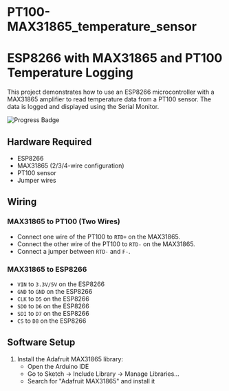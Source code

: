 # PT100-MAX31865_temperature_sensor

# ESP8266 with MAX31865 and PT100 Temperature Logging

This project demonstrates how to use an ESP8266 microcontroller with a MAX31865 amplifier to read temperature data from a PT100 sensor. The data is logged and displayed using the Serial Monitor.

![Progress Badge](https://badgen.net/badge/progress/DONE/green?icon=github)

## Hardware Required

- ESP8266
- MAX31865 (2/3/4-wire configuration)
- PT100 sensor
- Jumper wires

## Wiring

### MAX31865 to PT100 (Two Wires)
- Connect one wire of the PT100 to `RTD+` on the MAX31865.
- Connect the other wire of the PT100 to `RTD-` on the MAX31865.
- Connect a jumper between `RTD-` and `F-`.

### MAX31865 to ESP8266
- `VIN` to `3.3V/5V` on the ESP8266
- `GND` to `GND` on the ESP8266
- `CLK` to `D5` on the ESP8266
- `SDO` to `D6` on the ESP8266
- `SDI` to `D7` on the ESP8266
- `CS` to `D8` on the ESP8266

## Software Setup

1. Install the Adafruit MAX31865 library:
   - Open the Arduino IDE
   - Go to Sketch -> Include Library -> Manage Libraries...
   - Search for "Adafruit MAX31865" and install it
